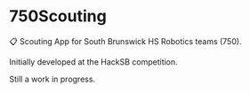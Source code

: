 # 750Scouting
📋 Scouting App for South Brunswick HS Robotics teams (750).

Initially developed at the HackSB competition.

Still a work in progress.
